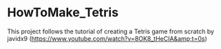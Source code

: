 # HowToMake_Tetris
This project follows the tutorial of creating a Tetris game from scratch by javidx9 (https://www.youtube.com/watch?v=8OK8_tHeCIA&amp;t=0s)
